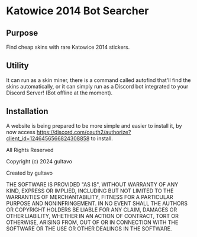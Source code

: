 # Katowice 2014 Bot Searcher

## Purpose
Find cheap skins with rare Katowice 2014 stickers.

## Utility
It can run as a skin miner, there is a command called autofind that'll find the skins automatically, or it can simply
run as a Discord bot integrated to your Discord Server! (Bot offline at the moment).

## Installation
A website is being prepared to be more simple and easier to install it, by now access https://discord.com/oauth2/authorize?client_id=1246456566824308858 to install.

All Rights Reserved

Copyright (c) 2024 gultavo

Created by gultavo

THE SOFTWARE IS PROVIDED "AS IS", WITHOUT WARRANTY OF ANY KIND, EXPRESS OR
IMPLIED, INCLUDING BUT NOT LIMITED TO THE WARRANTIES OF MERCHANTABILITY,
FITNESS FOR A PARTICULAR PURPOSE AND NONINFRINGEMENT. IN NO EVENT SHALL THE
AUTHORS OR COPYRIGHT HOLDERS BE LIABLE FOR ANY CLAIM, DAMAGES OR OTHER
LIABILITY, WHETHER IN AN ACTION OF CONTRACT, TORT OR OTHERWISE, ARISING FROM,
OUT OF OR IN CONNECTION WITH THE SOFTWARE OR THE USE OR OTHER DEALINGS IN
THE SOFTWARE.
